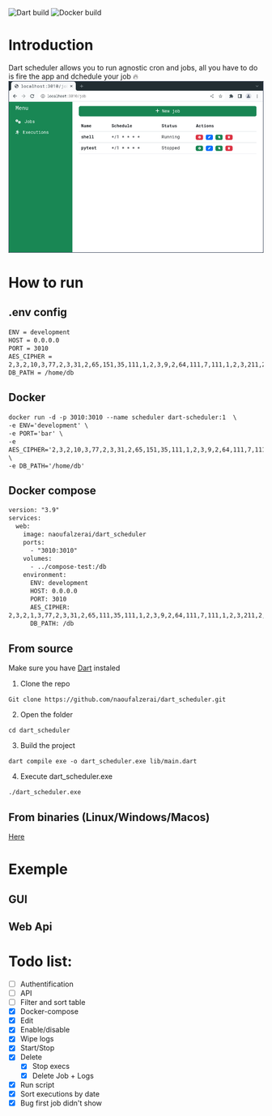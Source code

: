 ![Dart build](https://github.com/naoufalzerai/dart_scheduler/actions/workflows/dart.yml/badge.svg)
![Docker build](https://github.com/naoufalzerai/dart_scheduler/actions/workflows/docker-image.yml/badge.svg)

# Introduction
Dart scheduler allows you to run agnostic cron and jobs, all you have to do is fire the app and dchedule your job 🔥
![home](doc/img/job1.png)
# How to run

## .env config


```
ENV = development
HOST = 0.0.0.0
PORT = 3010
AES_CIPHER = 2,3,2,10,3,77,2,3,31,2,65,151,35,111,1,2,3,9,2,64,111,7,111,1,2,3,211,2,34,111,33,111
DB_PATH = /home/db
```
## Docker
```
docker run -d -p 3010:3010 --name scheduler dart-scheduler:1  \
-e ENV='development' \
-e PORT='bar' \
-e AES_CIPHER='2,3,2,10,3,77,2,3,31,2,65,151,35,111,1,2,3,9,2,64,111,7,111,1,2,3,211,2,34,111,33,111' \
-e DB_PATH='/home/db' 
```
## Docker compose
```
version: "3.9"
services:
  web:
    image: naoufalzerai/dart_scheduler
    ports:
      - "3010:3010"
    volumes:
      - ../compose-test:/db
    environment:
      ENV: development
      HOST: 0.0.0.0
      PORT: 3010
      AES_CIPHER: 2,3,2,1,3,77,2,3,31,2,65,111,35,111,1,2,3,9,2,64,111,7,111,1,2,3,211,2,34,111,33,111
      DB_PATH: /db
```

## From source
Make sure you have [Dart](https://dart.dev/get-dart) instaled 

1. Clone the repo
```
Git clone https://github.com/naoufalzerai/dart_scheduler.git
```
2. Open the folder
```
cd dart_scheduler
```
3. Build the project 
```
dart compile exe -o dart_scheduler.exe lib/main.dart   
```
4. Execute dart_scheduler.exe
```
./dart_scheduler.exe 
```

## From binaries (Linux/Windows/Macos)

[Here](https://github.com/naoufalzerai/dart_scheduler/releases)

# Exemple
## GUI

## Web Api

# Todo list:
- [ ] Authentification
- [ ] API
- [ ] Filter and sort table
- [x] Docker-compose
- [x] Edit 
- [x] Enable/disable
- [x] Wipe logs 
- [x] Start/Stop 
- [x] Delete
  - [x] Stop execs
  - [x] Delete Job + Logs
- [x] Run script
- [x] Sort executions by date
- [x] Bug first job didn't show

